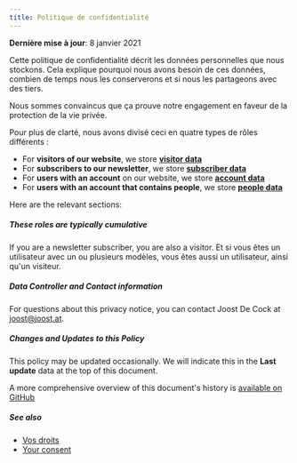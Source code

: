 ```yaml
---
title: Politique de confidentialité
---
```


**Dernière mise à jour**: 8 janvier 2021

Cette politique de confidentialité décrit les données personnelles que nous stockons. Cela explique pourquoi nous avons besoin de ces données, combien de temps nous les conserverons et si nous les partageons avec des tiers.

Nous sommes convaincus que ça prouve notre engagement en faveur de la protection de la vie privée.

Pour plus de clarté, nous avons divisé ceci en quatre types de rôles différents :

 - For **visitors of our website**, we store **[visitor data](/docs/various/privacy/visitor/)**
 - For **subscribers to our newsletter**, we store **[subscriber data](/docs/various/privacy/subscriber/)**
 - For **users with an account** on our website, we store **[account data](/docs/various/privacy/account/)**
 - For **users with an account that contains people**, we store **[people data](/docs/various/privacy/people/)**

Here are the relevant sections:

<ReadMore list />

<Tip>

##### These roles are typically cumulative

If you are a newsletter subscriber, you are also a visitor.
Et si vous êtes un utilisateur avec un ou plusieurs modèles, vous êtes aussi un utilisateur, ainsi qu'un visiteur.

</Tip>

##### Data Controller and Contact information

For questions about this privacy notice, you can contact Joost De Cock at joost@joost.at.

##### Changes and Updates to this Policy

This policy may be updated occasionally. We will indicate this in the **Last update** data at the top of this document.

A more comprehensive overview of this document's history is [available on GitHub](https://github.com/freesewing/markdown/commits/develop/org/docs/various/privacy)

##### See also

 - [Vos droits](/docs/various/right/)
 - [Your consent](/account/actions/consent/)

